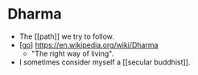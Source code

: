 # Dharma

- The [[path]] we try to follow.
- [[go]] https://en.wikipedia.org/wiki/Dharma
  - "The right way of living".
- I sometimes consider myself a [[secular buddhist]].

[//begin]: # "Autogenerated link references for markdown compatibility"
[go]: go "Go"
[secular-buddhist]: secular-buddhist "Secular Buddhist"
[//end]: # "Autogenerated link references"